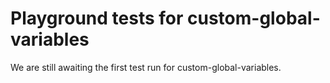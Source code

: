 # Playground tests for custom-global-variables
We are still awaiting the first test run for custom-global-variables.
